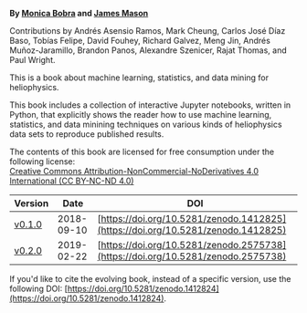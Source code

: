 **By [Monica Bobra](https://web.stanford.edu/~mbobra/) and [James Mason](http://jamespaulmason.strikingly.com/)**

Contributions by Andrés Asensio Ramos, Mark Cheung, Carlos José Díaz Baso, Tobías Felipe, David Fouhey, Richard Galvez, Meng Jin, Andrés Muñoz-Jaramillo, Brandon Panos, Alexandre Szenicer, Rajat Thomas, and Paul Wright.

This is a book about machine learning, statistics, and data mining for heliophysics.

This book includes a collection of interactive Jupyter notebooks, written in Python, that explicitly shows the reader how to use machine learning, statistics, and data minining techniques on various kinds of heliophysics data sets to reproduce published results. 

The contents of this book are licensed for free consumption under the following license:  
[Creative Commons Attribution-NonCommercial-NoDerivatives 4.0 International (CC BY-NC-ND 4.0)](https://creativecommons.org/licenses/by-nc-nd/4.0/)

|Version|Date|DOI|
|-------|----|---|
| [v0.1.0](https://github.com/HelioML/HelioML/releases/tag/v0.1.0) | 2018-09-10 | [https://doi.org/10.5281/zenodo.1412825](https://doi.org/10.5281/zenodo.1412825) |
| [v0.2.0](https://github.com/HelioML/HelioML/releases/tag/v0.2.0) | 2019-02-22 | [https://doi.org/10.5281/zenodo.2575738](https://doi.org/10.5281/zenodo.2575738) |

If you'd like to cite the evolving book, instead of a specific version, use the following DOI: [https://doi.org/10.5281/zenodo.1412824](https://doi.org/10.5281/zenodo.1412824).
